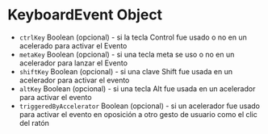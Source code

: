# KeyboardEvent Object

* `ctrlKey` Boolean (opcional) - si la tecla Control fue usado o no en un acelerado para activar el Evento
* `metaKey` Boolean (opcional) - si una tecla meta se uso o no en un acelerador para lanzar el Evento
* `shiftKey` Boolean (opcional) - si una clave Shift fue usada en un acelerador para activar el evento
* `altKey` Boolean (opcional) - si una tecla Alt fue usada en un acelerador para activar el evento
* `triggeredByAccelerator` Boolean (opcional) - si un acelerador fue usado para activar el evento en oposición a otro gesto de usuario como el clic del ratón

